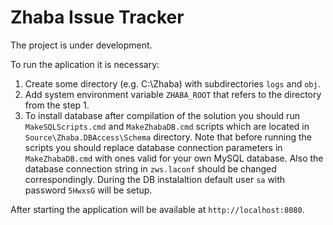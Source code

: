 # Zhaba Issue Tracker

The project is under development.

To run the aplication it is necessary:
1. Create some directory (e.g. C:\Zhaba) with subdirectories `logs` and `obj`.
2. Add system environment variable `ZHABA_ROOT` that refers to the directory from the step 1.
3. To install database after compilation of the solution you should run `MakeSQLScripts.cmd` and `MakeZhabaDB.cmd` scripts which are located in `Source\Zhaba.DBAccess\Schema` directory. Note that before running the scripts you should replace database connection parameters in `MakeZhabaDB.cmd` with ones valid for your own MySQL database. Also the database connection string in `zws.laconf` should be changed correspondingly. During the DB instalaltion default user `sa` with password `5HwxsG` will be setup.

After starting the application will be available at `http://localhost:8080`.
